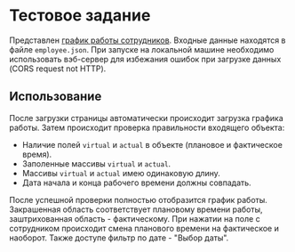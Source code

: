 # Тестовое задание

Представлен [график работы сотрудников](https://h4rdbr0.github.io/). Входные данные находятся в файле `employee.json`. При запуске на локальной машине необходимо использовать вэб-сервер для избежания ошибок при загрузке данных (CORS request not HTTP).

## Использование

После загрузки страницы автоматически происходит загрузка графика работы. Затем происходит проверка правильности входящего объекта:
- Наличие полей `virtual` и `actual` в объекте (плановое и фактическое время).
- Заполенные массивы `virtual` и `actual`.
- Массивы `virtual` и `actual` имею одинаковую длину.
- Дата начала и конца рабочего времени должны совпадать.

После успешной проверки полностью отобразится график работы.
Закрашенная область соответствует плановому времени работы, заштрихованная область - фактическому. При нажатии на поле с сотрудником происходит смена планового времени на фактическое и наоборот.
Также доступе фильтр по дате - "Выбор даты".